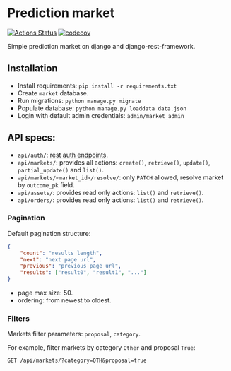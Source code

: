 # Prediction market

[![Actions Status](https://github.com/AverHLV/prediction-market/workflows/tests/badge.svg)](https://github.com/AverHLV/prediction-market/actions) [![codecov](https://codecov.io/gh/AverHLV/prediction-market/branch/dev/graph/badge.svg?token=IqTC5VfkNe)](https://codecov.io/gh/AverHLV/prediction-market)

Simple prediction market on django and django-rest-framework.

## Installation
- Install requirements: `pip install -r requirements.txt`
- Create `market` database.
- Run migrations: `python manage.py migrate`
- Populate database: `python manage.py loaddata data.json`
- Login with default admin credentials: `admin/market_admin`

## API specs:
* `api/auth/`: [rest auth endpoints](https://django-rest-auth.readthedocs.io/en/latest/api_endpoints.html).
* `api/markets/`: provides all actions: `create()`, `retrieve()`, `update()`, `partial_update()` and `list()`.
* `api/markets/<market_id>/resolve/`: only `PATCH` allowed, resolve market by `outcome_pk` field.
* `api/assets/`: provides read only actions: `list()` and `retrieve()`.
* `api/orders/`: provides read only actions: `list()` and `retrieve()`.

### Pagination

Default pagination structure:
```json
{
    "count": "results length",
    "next": "next page url",
    "previous": "previous page url",
    "results": ["result0", "result1", "..."]
}
```

* page max size: 50.
* ordering: from newest to oldest.

### Filters

Markets filter parameters: `proposal`, `category`.

For example, filter markets by category `Other` and proposal `True`:

`GET /api/markets/?category=OTH&proposal=true`